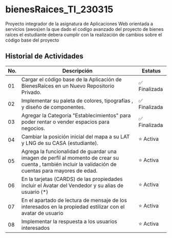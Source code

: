 # bienesRaices_TI_230315
Proyecto integrador de la asignatura de Aplicaciones Web orientada a servicios (awos)en la que dado el codigo avanzado del proyecto de bienes raíces el estudiante debera cumplir con la realización de cambios sobre el código base del proyecto


## Historial de Actividades

| No. | Descripción | Estatus |
|-----------|-------------|-------------------------|
| 01        | Cargar el código base de la Aplicación de BienesRaíces en un Nuevo Repositorio Privado. |✅ Finalizada|
| 02        | Implementar su paleta de colores, tipografías , y diseño de componentes. |  ✅ Finalizada|
| 03        | Agregar la Categoría "Establecimientos" para poder rentar o vender espacios para negocios. | ✅ Finalizada|
| 04        | Cambiar la posición inicial del mapa a su LAT y LNG de su CASA (estudiante). | ⭐ Activa |
| 05        | Agrega la funcionalidad de guardar una imagen de perfil al momento de crear su cuenta , también incluir la validación de cuentas para mayores de edad. | ⭐ Activa|
| 06        | En la tarjetas (CARDS) de las propiedades incluir el Avatar del Vendedor y su alias de usuario (*) | ⭐ Activa |
| 07        | En el apartado de lectura de mensaje de los interesados en la propiedad estilizar con el avatar de usuario | ⭐ Activa |
| 08        | Implementar la respuesta a los usuarios interesados | ⭐ Activa |